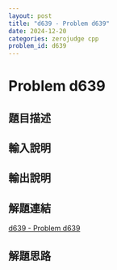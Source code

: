 ```yaml
---
layout: post
title: "d639 - Problem d639"
date: 2024-12-20
categories: zerojudge cpp
problem_id: d639
---
```


# Problem d639

## 題目描述



## 輸入說明



## 輸出說明



## 解題連結

[d639 - Problem d639](https://zerojudge.tw/ShowProblem?problemid=d639)

## 解題思路

